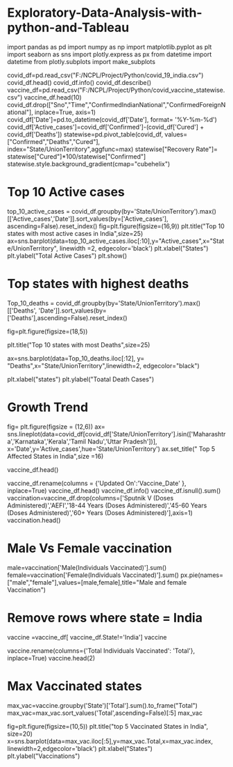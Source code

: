 # Exploratory-Data-Analysis-with-python-and-Tableau

import pandas as pd
import numpy as np
import matplotlib.pyplot as plt
import seaborn as sns 
import plotly.express as px
from datetime import datetime
from plotly.subplots import make_subplots

covid_df=pd.read_csv("F:/NCPL/Project/Python/covid_19_india.csv")
covid_df.head()
covid_df.info()
covid_df.describe()
vaccine_df=pd.read_csv("F:/NCPL/Project/Python/covid_vaccine_statewise.csv")
vaccine_df.head(10)
covid_df.drop(["Sno","Time","ConfirmedIndianNational","ConfirmedForeignNational"], inplace=True, axis=1)
covid_df['Date']=pd.to_datetime(covid_df['Date'], format= '%Y-%m-%d')
covid_df['Active_cases']=covid_df['Confirmed']-(covid_df['Cured'] + covid_df['Deaths'])
statewise=pd.pivot_table(covid_df, values=["Confirmed","Deaths","Cured"],
                         index="State/UnionTerritory",aggfunc=max)
statewise["Recovery Rate"]= statewise["Cured"]*100/statewise["Confirmed"]
statewise.style.background_gradient(cmap="cubehelix")

# Top 10 Active cases
top_10_active_cases = covid_df.groupby(by='State/UnionTerritory').max()[['Active_cases','Date']].sort_values(by=['Active_cases'], ascending=False).reset_index()
fig=plt.figure(figsize=(16,9))
plt.title("Top 10 states with most active cases in India",size=25)
ax=sns.barplot(data=top_10_active_cases.iloc[:10],y="Active_cases",x="State/UnionTerritory", linewidth =2, edgecolor='black')
plt.xlabel("States")
plt.ylabel("Total Active Cases")
plt.show()

# Top states with highest deaths

Top_10_deaths = covid_df.groupby(by='State/UnionTerritory').max()[['Deaths', 'Date']].sort_values(by=['Deaths'],ascending=False).reset_index()

fig=plt.figure(figsize=(18,5))

plt.title("Top 10 states with most Deaths",size=25)

ax=sns.barplot(data=Top_10_deaths.iloc[:12], y= "Deaths",x="State/UnionTerritory",linewidth=2, edgecolor="black")

plt.xlabel("states")
plt.ylabel("Toatal Death Cases")


# Growth Trend
fig= plt.figure(figsize = (12,6))
ax= sns.lineplot(data=covid_df[covid_df['State/UnionTerritory'].isin(['Maharashtra','Karnataka','Kerala','Tamil Nadu','Uttar Pradesh'])], x='Date',y='Active_cases',hue='State/UnionTerritory')
ax.set_title(" Top 5 Affected States in India",size =16)

vaccine_df.head()

vaccine_df.rename(columns = {'Updated On':'Vaccine_Date' }, inplace=True)
vaccine_df.head()
vaccine_df.info()
vaccine_df.isnull().sum()
vaccination=vaccine_df.drop(columns=['Sputnik V (Doses Administered)','AEFI','18-44 Years (Doses Administered)','45-60 Years (Doses Administered)','60+ Years (Doses Administered)'],axis=1)
vaccination.head()
# Male Vs Female vaccination

male=vaccination['Male(Individuals Vaccinated)'].sum()
female=vaccination['Female(Individuals Vaccinated)'].sum()
px.pie(names=["male","female"],values=[male,female],title="Male and female Vaccination")

# Remove rows where state = India
vaccine =vaccine_df[ vaccine_df.State!='India']
vaccine

vaccine.rename(columns={'Total Individuals Vaccinated': 'Total'}, inplace=True)
vaccine.head(2)

# Max Vaccinated states
max_vac=vaccine.groupby('State')['Total'].sum().to_frame("Total")
max_vac=max_vac.sort_values('Total',ascending=False)[:5]
max_vac

fig=plt.figure(figsize=(10,5))
plt.title("top 5 Vaccinated States in India", size=20)
x=sns.barplot(data=max_vac.iloc[:5],y=max_vac.Total,x=max_vac.index, linewidth=2,edgecolor='black')
plt.xlabel("States")
plt.ylabel("Vaccinations")



